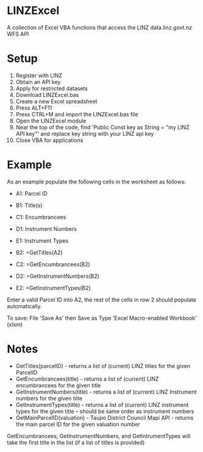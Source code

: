 LINZExcel
=========
A collection of Excel VBA functions that access the LINZ data.linz.govt.nz WFS API

Setup 
=====
1. Register with LINZ
2. Obtain an API key
3. Apply for restricted datasets
4. Download LINZExcel.bas
5. Create a new Excel spreadsheet 
6. Press ALT+F11
7. Press CTRL+M and import the LINZExcel.bas file
8. Open the LINZExcel module
9. Near the top of the code, find 'Public Const key as String = "my LINZ API key"' and replace key string with your LINZ api key
10. Close VBA for applications 

Example
=======
As an example populate the following cells in the worksheet as follows:

* A1: Parcel ID
* B1: Title(s)
* C1: Encumbrancees
* D1: Instrument Numbers
* E1: Instrument Types

* B2: =GetTitles(A2)
* C2: =GetEncumbrancees(B2)
* D2: =GetInstrumentNumbers(B2)
* E2: =GetInstrumentTypes(B2)

Enter a valid Parcel ID into A2, the rest of the cells in row 2 should populate automatically.

To save: File 'Save As' then Save as Type 'Excel Macro-enabled Workbook' (xlsm)

Notes
=====
* GetTitles(parcelID) - returns a list of (current) LINZ titles for the given ParcelID
* GetEncumbrancees(title) - returns a list of (current) LINZ encumbrancees for the given title
* GetInstrumentNumbers(title) - returns a list of (current) LINZ Instrument numbers for the given title
* GetInstrumentTypes(title) - returns a list of (current) LINZ instrument types for the given title – should be same order as instrument numbers
* GetMainParcelID(valuation) - Taupo District Council Mapi API - returns the main parcel ID for the given valuation number

GetEncumbrancees, GetInstrumentNumbers, and GetIntrumentTypes will take the first title in the list (if a list of titles  is provided)
 
